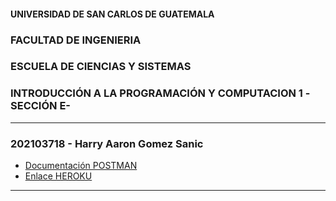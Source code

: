#### UNIVERSIDAD DE SAN CARLOS DE GUATEMALA
### FACULTAD DE INGENIERIA
### ESCUELA DE CIENCIAS Y SISTEMAS
### INTRODUCCIÓN A LA PROGRAMACIÓN Y COMPUTACION 1 -SECCIÓN E-

<hr>

### 202103718 - Harry Aaron Gomez Sanic

- [Documentación POSTMAN](Pendiente)  
- [Enlace HEROKU](Pendiente)

<hr>